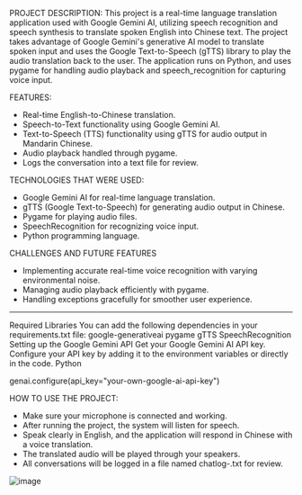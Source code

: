 PROJECT DESCRIPTION:
This project is a real-time language translation application used with Google Gemini AI, utilizing speech recognition and speech synthesis to translate spoken English into Chinese text. The project takes advantage of Google Gemini's generative AI model to translate spoken input and uses the Google Text-to-Speech (gTTS) library to play the audio translation back to the user. The application runs on Python, and uses pygame for handling audio playback and speech_recognition for capturing voice input.

FEATURES:
* Real-time English-to-Chinese translation.
* Speech-to-Text functionality using Google Gemini AI.
* Text-to-Speech (TTS) functionality using gTTS for audio output in Mandarin Chinese.
* Audio playback handled through pygame.
* Logs the conversation into a text file for review.

TECHNOLOGIES THAT WERE USED:
* Google Gemini AI for real-time language translation.
* gTTS (Google Text-to-Speech) for generating audio output in Chinese.
* Pygame for playing audio files.
* SpeechRecognition for recognizing voice input.
* Python programming language.

CHALLENGES AND FUTURE FEATURES
* Implementing accurate real-time voice recognition with varying environmental noise.
* Managing audio playback efficiently with pygame.
* Handling exceptions gracefully for smoother user experience.

*******

Required Libraries
You can add the following dependencies in your requirements.txt file:
google-generativeai
pygame
gTTS
SpeechRecognition
Setting up the Google Gemini API
Get your Google Gemini AI API key.
Configure your API key by adding it to the environment variables or directly in the code.
Python

genai.configure(api_key="your-own-google-ai-api-key")

HOW TO USE THE PROJECT:
* Make sure your microphone is connected and working.
* After running the project, the system will listen for speech.
* Speak clearly in English, and the application will respond in Chinese with a voice translation.
* The translated audio will be played through your speakers.
* All conversations will be logged in a file named chatlog-<date>.txt for review.


![image](https://github.com/italia713/GoogleGenerativeAILanguageTranslator/assets/68444573/e57fa261-c723-4503-a5a6-56137f3d7a92)
